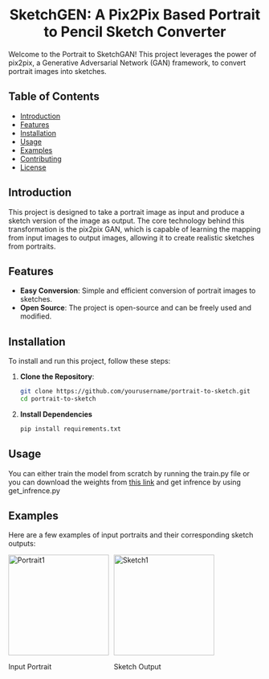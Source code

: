 <h1 align="center">SketchGEN: A Pix2Pix Based Portrait to Pencil Sketch Converter</h1>

Welcome to the Portrait to SketchGAN! This project leverages the power of pix2pix, a Generative Adversarial Network (GAN) framework, to convert portrait images into sketches. 

## Table of Contents
- [Introduction](#introduction)
- [Features](#features)
- [Installation](#installation)
- [Usage](#usage)
- [Examples](#examples)
- [Contributing](#contributing)
- [License](#license)

## Introduction

This project is designed to take a portrait image as input and produce a sketch version of the image as output. The core technology behind this transformation is the pix2pix GAN, which is capable of learning the mapping from input images to output images, allowing it to create realistic sketches from portraits.

## Features

- **Easy Conversion**: Simple and efficient conversion of portrait images to sketches.
- **Open Source**: The project is open-source and can be freely used and modified.

## Installation

To install and run this project, follow these steps:

1. **Clone the Repository**:
   ```sh
   git clone https://github.com/yourusername/portrait-to-sketch.git
   cd portrait-to-sketch

2. **Install Dependencies**
   ```sh
   pip install requirements.txt

## Usage
You can either train the model from scratch by running the train.py file or you can download the weights from <a href="#">this link</a> and get infrence by using get_infrence.py 

## Examples

Here are a few examples of input portraits and their corresponding sketch outputs:

<div style="display: flex; flex-direction: row;">

<div style="margin-right: 10px;">
    <img src="examples/portrait1.jpg" alt="Portrait1" width="200"/>
    <p>Input Portrait</p>
</div>

<div>
    <img src="examples/sketch1.png" alt="Sketch1" width="200"/>
    <p>Sketch Output</p>
</div>

</div>

</div>

